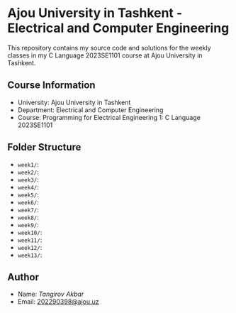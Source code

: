 # Ajou University in Tashkent - Electrical and Computer Engineering
This repository contains my source code and solutions for the weekly classes in my C Language 2023SE1101 course at Ajou University in Tashkent.

## Course Information
- University: Ajou University in Tashkent
- Department: Electrical and Computer Engineering
- Course: Programming for Electrical Engineering 1: C Language 2023SE1101

## Folder Structure
- `week1/`: 
- `week2/`: 
- `week3/`: 
- `week4/`: 
- `week5/`: 
- `week6/`: 
- `week7/`: 
- `week8/`: 
- `week9/`: 
- `week10/`: 
- `week11/`: 
- `week12/`: 
- `week13/`: 





## Author
- Name: *Tangirov Akbar*
- Email: 202290398@ajou.uz
